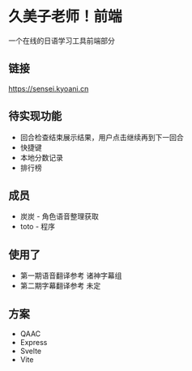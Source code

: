 # 久美子老师！前端
一个在线的日语学习工具前端部分

## 链接
https://sensei.kyoani.cn

## 待实现功能
 - 回合检查结束展示结果，用户点击继续再到下一回合
 - 快捷键
 - 本地分数记录
 - 排行榜

## 成员
 - 炭炭 - 角色语音整理获取
 - toto - 程序

## 使用了
 - 第一期语音翻译参考 诸神字幕组
 - 第二期字幕翻译参考 未定

## 方案
 - QAAC
 - Express
 - Svelte
 - Vite 